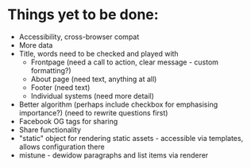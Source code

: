 # Things yet to be done:

- Accessibility, cross-browser compat
- More data
- Title, words need to be checked and played with
    + Frontpage (need a call to action, clear message - custom formatting?)
    + About page (need text, anything at all)
    + Footer (need text)
    + Individual systems (need more detail)
- Better algorithm (perhaps include checkbox for emphasising importance?) (need to rewrite questions first)
- Facebook OG tags for sharing
- Share functionality
- "static" object for rendering static assets - accessible via templates, allows configuration there
- mistune - dewidow paragraphs and list items via renderer
